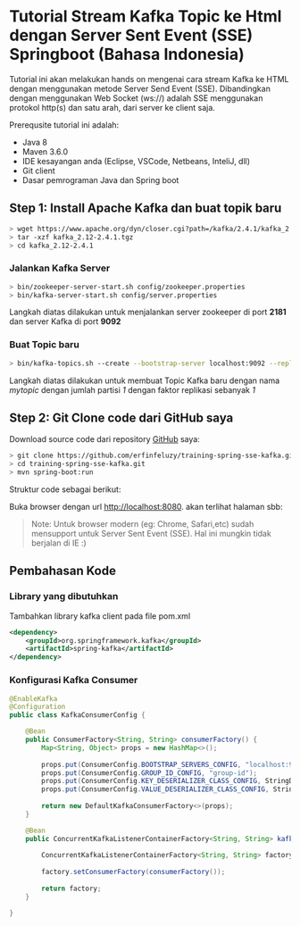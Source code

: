 # Tutorial Stream Kafka Topic ke Html dengan Server Sent Event (SSE) Springboot (Bahasa Indonesia)

Tutorial ini akan melakukan hands on mengenai cara stream Kafka ke HTML dengan menggunakan metode Server Send Event (SSE). Dibandingkan dengan menggunakan Web Socket (ws://) adalah SSE menggunakan protokol http(s) dan satu arah, dari server ke client saja.

Prerequsite tutorial ini adalah:
- Java 8 
- Maven 3.6.0
- IDE kesayangan anda (Eclipse, VSCode, Netbeans, InteliJ, dll)
- Git client
- Dasar pemrograman Java dan Spring boot

## Step 1: Install Apache Kafka dan buat topik baru
```bash
> wget https://www.apache.org/dyn/closer.cgi?path=/kafka/2.4.1/kafka_2.12-2.4.1.tgz
> tar -xzf kafka_2.12-2.4.1.tgz
> cd kafka_2.12-2.4.1
```

### Jalankan Kafka Server
```bash
> bin/zookeeper-server-start.sh config/zookeeper.properties
> bin/kafka-server-start.sh config/server.properties
```
Langkah diatas dilakukan untuk menjalankan server zookeeper di port **2181** dan server Kafka di port **9092**

### Buat Topic baru
```bash
> bin/kafka-topics.sh --create --bootstrap-server localhost:9092 --replication-factor 1 --partitions 1 --topic mytopic
```
Langkah diatas dilakukan untuk membuat Topic Kafka baru dengan nama *mytopic* dengan jumlah partisi *1* dengan faktor replikasi sebanyak *1*

## Step 2: Git Clone code dari GitHub saya
Download source code dari repository [GitHub](https://github.com/erfinfeluzy/training-spring-sse-kafka.git) saya:
```bash
> git clone https://github.com/erfinfeluzy/training-spring-sse-kafka.git
> cd training-spring-sse-kafka.git
> mvn spring-boot:run
```
Struktur code sebagai berikut:

Buka browser dengan url [http://localhost:8080](http://localhost:8080). akan terlihat halaman sbb:

> Note: Untuk browser modern (eg: Chrome, Safari,etc) sudah mensupport untuk Server Sent Event (SSE). Hal ini mungkin tidak berjalan di IE :)

## Pembahasan Kode

### Library yang dibutuhkan
Tambahkan library kafka client pada file pom.xml
```xml
<dependency>
	<groupId>org.springframework.kafka</groupId>
	<artifactId>spring-kafka</artifactId>
</dependency>
```

### Konfigurasi Kafka Consumer
```java
@EnableKafka
@Configuration
public class KafkaConsumerConfig {

	@Bean
	public ConsumerFactory<String, String> consumerFactory() {
		Map<String, Object> props = new HashMap<>();
		
		props.put(ConsumerConfig.BOOTSTRAP_SERVERS_CONFIG, "localhost:9092");
		props.put(ConsumerConfig.GROUP_ID_CONFIG, "group-id");
		props.put(ConsumerConfig.KEY_DESERIALIZER_CLASS_CONFIG, StringDeserializer.class);
		props.put(ConsumerConfig.VALUE_DESERIALIZER_CLASS_CONFIG, StringDeserializer.class);
		
		return new DefaultKafkaConsumerFactory<>(props);
	}

	@Bean
	public ConcurrentKafkaListenerContainerFactory<String, String> kafkaListenerContainerFactory() {
		
		ConcurrentKafkaListenerContainerFactory<String, String> factory = new ConcurrentKafkaListenerContainerFactory<>();
		
		factory.setConsumerFactory(consumerFactory());
		
		return factory;
	}

}
```
